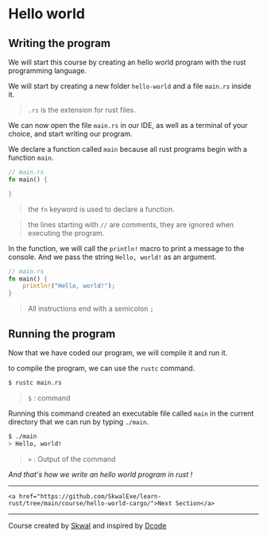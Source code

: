 # Hello world 
## Writing the program
We will start this course by creating an hello world program with the rust programming language.

We will start by creating a new folder `hello-world` and a file `main.rs` inside it.

> `.rs` is the extension for rust files.

We can now open the file `main.rs` in our IDE, as well as a terminal of your choice, and start writing our program.

We declare a function called `main` because all rust programs begin with a function `main`.

```rust
// main.rs
fn main() {

}
```

> the `fn` keyword is used to declare a function.

> the lines starting with `//` are comments, they are ignored when executing the program.

In the function, we will call the `println!` macro to print a message to the console. And we pass the string `Hello, world!` as an argument.

```rust
// main.rs
fn main() {
    println!("Hello, world!");
}
```

> All instructions end with a semicolon `;`
## Running the program
Now that we have coded our program, we will compile it and run it.

to compile the program, we can use the `rustc` command.

```bash
$ rustc main.rs
```
> `$` : command

Running this command created an executable file called `main` in the current directory that we can run by typing `./main`.

```bash
$ ./main
> Hello, world!
```
> `>` : Output of the command

*And that's how we write an hello world program in rust !*

---

    <a href="https://github.com/SkwalExe/learn-rust/tree/main/course/hello-world-cargo/">Next Section</a>


---

Course created by [Skwal](https://github.com/SkwalExe/) and inspired by [Dcode](https://www.youtube.com/watch?v=vOMJlQ5B-M0&list=PLVvjrrRCBy2JSHf9tGxGKJ-bYAN_uDCUL)